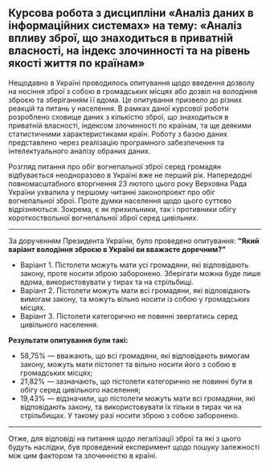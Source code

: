 **Курсова робота з дисципліни «Аналіз даних в інформаційних системах» на тему: «Аналіз впливу зброї, що знаходиться в приватній власності, на індекс злочинності та на рівень якості життя по країнам»** 
 ---
Нещодавно в Україні проводилось опитування щодо введення дозволу на носіння зброї з собою в громадських місцях або дозвіл на володіння зброєю та зберіганням її вдома. Це опитування призвело до різних реакцій та питань у населення.
В рамках даної курсової роботи розроблено сховище даних з кількістю зброї, що знаходиться в приватній власності, індексом злочинності по країнам, та ще деякими статистичними характеристиками країн. Роботу з базою даних представлено через реалізацію програмного забезпечення та інтелектуального аналізу обраних даних.

Розгляд питання про обіг вогнепальної зброї серед громадян відбувається неодноразово в Україні вже не перший рік. Напередодні повномасштабного вторгнення 23 лютого цього року Верховна Рада України ухвалила у першому
читанні законопроект про обіг вогнепальної зброї. Проте думки населення щодо цього суттєво відрізняються. Зокрема, є як прихильники, так і противники обігу короткоствольної вогнепальної зброї серед цивільних.

---
За дорученням Президента України, було проведено опитування: **"Який варіант володіння зброєю в Україні ви вважаєте доречним?"**
- Варіант 1. Пістолети можуть мати усі громадяни, які відповідають закону, проте носити зброю заборонено. Зберігати можна буде лише вдома, використовувати у тирах та на стрільбищі. 
- Варіант 2. Пістолети можуть мати всі громадяни, які відповідають вимогам закону, та можуть вільно носити із собою у громадських місцях.
- Варіант 3. Пістолети категорично не повинні звертатись серед цивільного населення.

**Результати опитування були такі:**
- 58,75% — вважають, що всі громадяни, які відповідають вимогам закону, можуть мати пістолет та вільно носити його з собою в громадських місцях;
- 21,82% — зазначають, що пістолети категорично не повинні бути в обігу серед цивільного населення;
- 19,43% — відзначили, що пістолети можуть мати всі громадяни, які відповідають закону, та використовувати їх тільки в тирах чи на стрільбищах. У такому разі носити зброю з собою заборонено.
---

Отже, для відповіді на питання щодо легалізації зброї та які з цього будуть наслідки, був проведений експеримент щодо пошуку залежності між цим фактором та злочинністю в країні.




